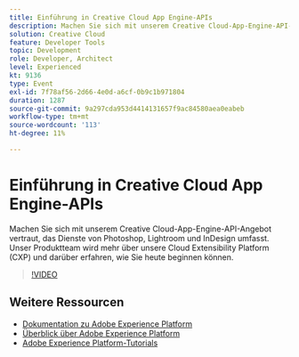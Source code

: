 ```yaml
---
title: Einführung in Creative Cloud App Engine-APIs
description: Machen Sie sich mit unserem Creative Cloud-App-Engine-API-Angebot vertraut, das Dienste von Photoshop, Lightroom und InDesign umfasst. Unser Produktteam wird mehr über unsere Cloud Extensibility Platform (CXP) und darüber erfahren, wie Sie heute beginnen können.
solution: Creative Cloud
feature: Developer Tools
topic: Development
role: Developer, Architect
level: Experienced
kt: 9136
type: Event
exl-id: 7f78af56-2d66-4e0d-a6cf-0b9c1b971804
duration: 1287
source-git-commit: 9a297cda953d4414131657f9ac84580aea0eabeb
workflow-type: tm+mt
source-wordcount: '113'
ht-degree: 11%

---
```


# Einführung in Creative Cloud App Engine-APIs

Machen Sie sich mit unserem Creative Cloud-App-Engine-API-Angebot vertraut, das Dienste von Photoshop, Lightroom und InDesign umfasst. Unser Produktteam wird mehr über unsere Cloud Extensibility Platform (CXP) und darüber erfahren, wie Sie heute beginnen können.

>[!VIDEO](https://video.tv.adobe.com/v/337594/?quality=12&learn=on&hidetitle=true)

## Weitere Ressourcen

- [Dokumentation zu Adobe Experience Platform](https://experienceleague.adobe.com/docs/experience-platform.html?lang=de)
- [Überblick über Adobe Experience Platform](https://experienceleague.adobe.com/docs/experience-platform/landing/home.html?lang=de)
- [Adobe Experience Platform-Tutorials](https://experienceleague.adobe.com/docs/platform-learn/tutorials/overview.html?lang=de)
